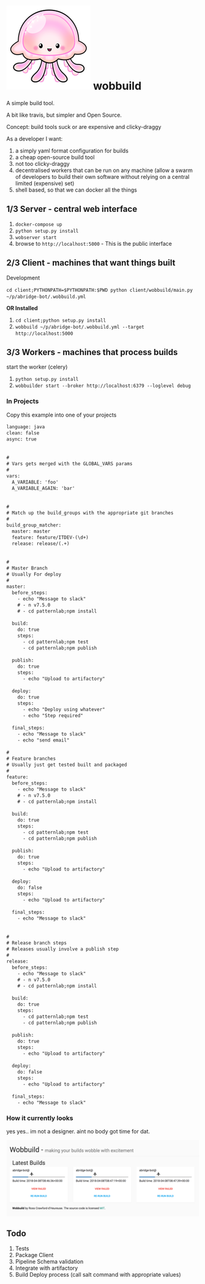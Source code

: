 # ![wobbly](wobbuild.png "Wobbuild") wobbuild

A simple build tool.

A bit like travis, but simpler and Open Source.

Concept: build tools suck or are expensive and clicky-draggy

As a developer I want:

1. a simply yaml format configuration for builds
2. a cheap open-source build tool
3. not too clicky-draggy
4. decentralised workers that can be run on any machine (allow a swarm of developers to build their own software without relying on a central limited (expensive) set)
5. shell based, so that we can docker all the things


## 1/3 Server - central web interface


1. `docker-compose up`
2. `python setup.py install`
3. `wobserver start`
4. browse to `http://localhost:5000` - This is the public interface


## 2/3 Client - machines that want things built

Development

`cd client;PYTHONPATH=$PYTHONPATH:$PWD python client/wobbuild/main.py ~/p/abridge-bot/.wobbuild.yml`

**OR Installed**

1. `cd client;python setup.py install`
2. `wobbuild ~/p/abridge-bot/.wobbuild.yml --target http://localhost:5000`


## 3/3 Workers - machines that process builds

start the worker (celery)

1. `python setup.py install`
2. `wobbuilder start --broker http://localhost:6379 --loglevel debug`



### In Projects

Copy this example into one of your projects

```
language: java
clean: false
async: true


#
# Vars gets merged with the GLOBAL_VARS params
#
vars:
  A_VARIABLE: 'foo'
  A_VARIABLE_AGAIN: 'bar'


#
# Match up the build_groups with the appropriate git branches
#
build_group_matcher:
  master: master
  feature: feature/ITDEV-(\d+)
  release: release/(.+)


#
# Master Branch
# Usually For deploy
#
master:
  before_steps:
    - echo "Message to slack"
    # - n v7.5.0
    # - cd patternlab;npm install

  build:
    do: true
    steps:
      - cd patternlab;npm test
      - cd patternlab;npm publish

  publish:
    do: true
    steps:
      - echo "Upload to artifactory"

  deploy:
    do: true
    steps:
      - echo "Deploy using whatever"
      - echo "Step required"

  final_steps:
    - echo "Message to slack"
    - echo "send email"

#
# Feature branches
# Usually just get tested built and packaged
#
feature:
  before_steps:
    - echo "Message to slack"
    # - n v7.5.0
    # - cd patternlab;npm install

  build:
    do: true
    steps:
      - cd patternlab;npm test
      - cd patternlab;npm publish

  publish:
    do: true
    steps:
      - echo "Upload to artifactory"

  deploy:
    do: false
    steps:
      - echo "Upload to artifactory"

  final_steps:
    - echo "Message to slack"


#
# Release branch steps
# Releases usually involve a publish step
#
release:
  before_steps:
    - echo "Message to slack"
    # - n v7.5.0
    # - cd patternlab;npm install

  build:
    do: true
    steps:
      - cd patternlab;npm test
      - cd patternlab;npm publish

  publish:
    do: true
    steps:
      - echo "Upload to artifactory"

  deploy:
    do: false
    steps:
      - echo "Upload to artifactory"

  final_steps:
    - echo "Message to slack"

```

### How it currently looks

yes yes.. im not a designer. aint no body got time for dat.

![uggers](preview.png "Ugly Preview")




## Todo

1. Tests
2. Package Client
3. Pipeline Schema validation
4. Integrate with artifactory
5. Build Deploy process (call salt command with appropriate values)
